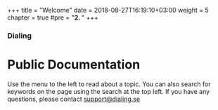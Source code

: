 +++
title = "Welcome"
date = 2018-08-27T16:19:10+03:00
weight = 5
chapter = true
#pre = "<b>2. </b>"
+++

### Dialing

# Public Documentation

Use the menu to the left to read about a topic. You can also search for keywords on the page using the search at the top left. If you have any questions, please contact support@dialing.se
